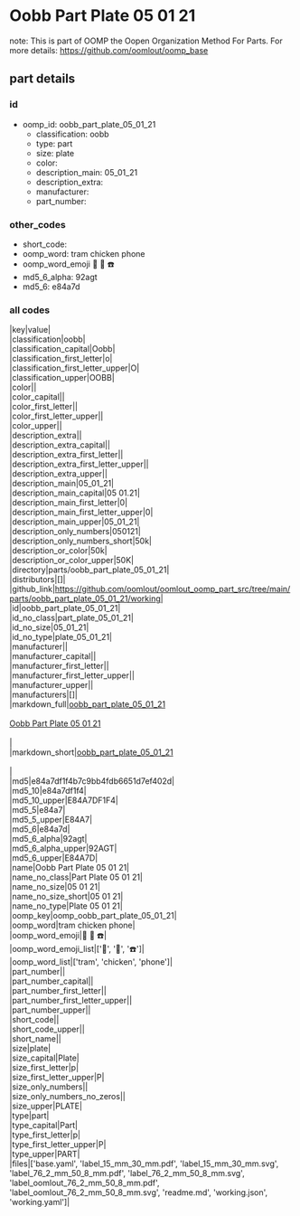 # Oobb Part Plate 05 01 21  

note: This is part of OOMP the Oopen Organization Method For Parts. For more details: https://github.com/oomlout/oomp_base

##  part details





### id
* oomp_id: oobb_part_plate_05_01_21
  * classification: oobb
  * type: part
  * size: plate
  * color: 
  * description_main: 05_01_21
  * description_extra: 
  * manufacturer: 
  * part_number: 

### other_codes
* short_code: 
* oomp_word: tram chicken phone
* oomp_word_emoji :tram: :chicken: :phone:
* md5_6_alpha: 92agt
* md5_6: e84a7d

### all codes 
|key|value|  
|classification|oobb|  
|classification_capital|Oobb|  
|classification_first_letter|o|  
|classification_first_letter_upper|O|  
|classification_upper|OOBB|  
|color||  
|color_capital||  
|color_first_letter||  
|color_first_letter_upper||  
|color_upper||  
|description_extra||  
|description_extra_capital||  
|description_extra_first_letter||  
|description_extra_first_letter_upper||  
|description_extra_upper||  
|description_main|05_01_21|  
|description_main_capital|05 01.21|  
|description_main_first_letter|0|  
|description_main_first_letter_upper|0|  
|description_main_upper|05_01_21|  
|description_only_numbers|050121|  
|description_only_numbers_short|50k|  
|description_or_color|50k|  
|description_or_color_upper|50K|  
|directory|parts/oobb_part_plate_05_01_21|  
|distributors|[]|  
|github_link|https://github.com/oomlout/oomlout_oomp_part_src/tree/main/parts/oobb_part_plate_05_01_21/working|  
|id|oobb_part_plate_05_01_21|  
|id_no_class|part_plate_05_01_21|  
|id_no_size|05_01_21|  
|id_no_type|plate_05_01_21|  
|manufacturer||  
|manufacturer_capital||  
|manufacturer_first_letter||  
|manufacturer_first_letter_upper||  
|manufacturer_upper||  
|manufacturers|[]|  
|markdown_full|[oobb_part_plate_05_01_21](https://github.com/oomlout/oomlout_oomp_part_src/tree/main/parts/oobb_part_plate_05_01_21/working)<br>[](https://github.com/oomlout/oomlout_oomp_part_src/tree/main/parts/oobb_part_plate_05_01_21/working)<br>[Oobb Part Plate 05 01 21](https://github.com/oomlout/oomlout_oomp_part_src/tree/main/parts/oobb_part_plate_05_01_21/working)<br><br>|  
|markdown_short|[oobb_part_plate_05_01_21](https://github.com/oomlout/oomlout_oomp_part_src/tree/main/parts/oobb_part_plate_05_01_21/working)<br><br>|  
|md5|e84a7df1f4b7c9bb4fdb6651d7ef402d|  
|md5_10|e84a7df1f4|  
|md5_10_upper|E84A7DF1F4|  
|md5_5|e84a7|  
|md5_5_upper|E84A7|  
|md5_6|e84a7d|  
|md5_6_alpha|92agt|  
|md5_6_alpha_upper|92AGT|  
|md5_6_upper|E84A7D|  
|name|Oobb Part Plate 05 01 21|  
|name_no_class|Part Plate 05 01 21|  
|name_no_size|05 01 21|  
|name_no_size_short|05 01 21|  
|name_no_type|Plate 05 01 21|  
|oomp_key|oomp_oobb_part_plate_05_01_21|  
|oomp_word|tram chicken phone|  
|oomp_word_emoji|:tram: :chicken: :phone:|  
|oomp_word_emoji_list|[':tram:', ':chicken:', ':phone:']|  
|oomp_word_list|['tram', 'chicken', 'phone']|  
|part_number||  
|part_number_capital||  
|part_number_first_letter||  
|part_number_first_letter_upper||  
|part_number_upper||  
|short_code||  
|short_code_upper||  
|short_name||  
|size|plate|  
|size_capital|Plate|  
|size_first_letter|p|  
|size_first_letter_upper|P|  
|size_only_numbers||  
|size_only_numbers_no_zeros||  
|size_upper|PLATE|  
|type|part|  
|type_capital|Part|  
|type_first_letter|p|  
|type_first_letter_upper|P|  
|type_upper|PART|  
|files|['base.yaml', 'label_15_mm_30_mm.pdf', 'label_15_mm_30_mm.svg', 'label_76_2_mm_50_8_mm.pdf', 'label_76_2_mm_50_8_mm.svg', 'label_oomlout_76_2_mm_50_8_mm.pdf', 'label_oomlout_76_2_mm_50_8_mm.svg', 'readme.md', 'working.json', 'working.yaml']|  
